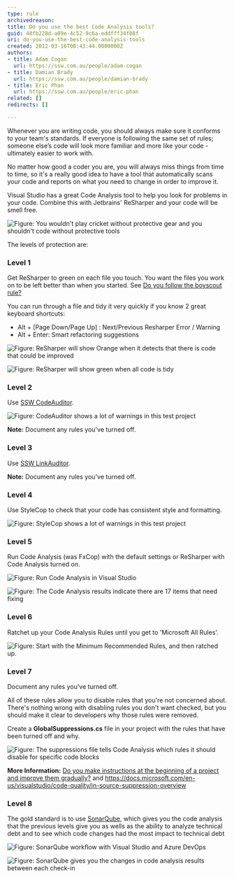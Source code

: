 ```yaml
---
type: rule
archivedreason: 
title: Do you use the best Code Analysis tools?
guid: 48fb228d-a09e-4c52-9c6a-eddfff34f08f
uri: do-you-use-the-best-code-analysis-tools
created: 2012-03-16T08:43:44.0000000Z
authors:
- title: Adam Cogan
  url: https://ssw.com.au/people/adam-cogan
- title: Damian Brady
  url: https://ssw.com.au/people/damian-brady
- title: Eric Phan
  url: https://ssw.com.au/people/eric-phan
related: []
redirects: []

---
```


Whenever you are writing code, you should always make sure it conforms to your team's standards. If everyone is following the same set of rules; someone else’s code will look more familiar and more like your code - ultimately easier to work with.

No matter how good a coder you are, you will always miss things from time to time, so it's a really good idea to have a tool that automatically scans your code and reports on what you need to change in order to improve it.

<!--endintro-->

Visual Studio has a great Code Analysis tool to help you look for problems in your code. Combine this with Jetbrains' ReSharper and your code will be smell free.

![Figure: You wouldn't play cricket without protective gear and you shouldn't code without protective tools](CricketHelmet.jpg)  

The levels of protection are:

### Level 1

Get ReSharper to green on each file you touch. You want the files you work on to be left better than when you started. See [Do you follow the boyscout rule?](/follow-boy-scout-rule/)

You can run through a file and tidy it very quickly if you know 2 great keyboard shortcuts:

* Alt + [Page Down/Page Up] : Next/Previous Resharper Error / Warning
* Alt + Enter: Smart refactoring suggestions

![Figure: ReSharper will show Orange when it detects that there is code that could be improved](48bc81\_image001.png)  

![Figure: ReSharper will show green when all code is tidy](ReSharper-green.png)  

### Level 2

Use [SSW CodeAuditor](https://codeauditor.com).

![Figure: CodeAuditor shows a lot of warnings in this test project](CodeAuditor.png)  

**Note:** Document any rules you've turned off.

### Level 3

Use [SSW LinkAuditor](http://www.ssw.com.au/ssw/LinkAuditor/).

**Note:** Document any rules you've turned off.

### Level 4

Use StyleCop to check that your code has consistent style and formatting.

![Figure: StyleCop shows a lot of warnings in this test project](StyleCopInVS2010.png)  

### Level 5

Run Code Analysis (was FxCop) with the default settings or ReSharper with Code Analysis turned on.

![Figure: Run Code Analysis in Visual Studio](CodeAnalysisVS11.png)  

![Figure: The Code Analysis results indicate there are 17 items that need fixing](codeanalysis.png)  

### Level 6

Ratchet up your Code Analysis Rules until you get to 'Microsoft All Rules'.

![Figure: Start with the Minimum Recommended Rules, and then ratched up.](image003.png)  

### Level 7

Document any rules you've turned off.

All of these rules allow you to disable rules that you're not concerned about.  There's nothing wrong with disabling rules you don't want checked, but you should make it clear to developers why those rules were removed.

Create a **GlobalSuppressions.cs** file in your project with the rules that have been turned off and why.

![Figure: The suppressions file tells Code Analysis which rules it should disable for specific code blocks](suppressions-file.png)  

**More Information:** [Do you make instructions at the beginning of a project and improve them gradually?](/do-you-make-instructions-at-the-beginning-of-a-project-and-improve-them-gradually) and     <https://docs.microsoft.com/en-us/visualstudio/code-quality/in-source-suppression-overview>

### Level 8

The gold standard is to use [SonarQube](https://www.sonarqube.org/), which gives you the code analysis that the previous levels give you as wells as the ability to analyze technical debt and to see which code changes had the most impact to technical debt

![Figure: SonarQube workflow with Visual Studio and Azure DevOps](2016-06-08\_12-59-38.png)  

![Figure: SonarQube gives you the changes in code analysis results between each check-in](2016-06-08\_12-59-53.png)
